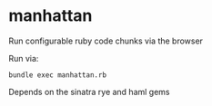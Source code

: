 manhattan
=========

Run configurable ruby code chunks via the browser 

Run via:
```
bundle exec manhattan.rb
```

Depends on the sinatra rye and haml gems
